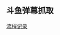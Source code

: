 ## 斗鱼弹幕抓取
[流程记录](http://ndrlslz.github.io/2015/12/26/%E6%96%97%E9%B1%BC%E5%BC%B9%E5%B9%95%E6%8A%93%E5%8F%96/)
